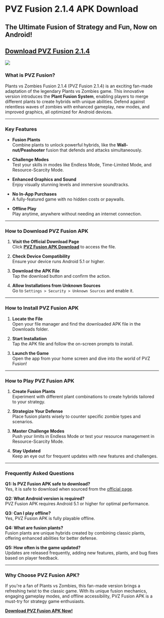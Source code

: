 # PVZ Fusion 2.1.4 APK Download
## The Ultimate Fusion of Strategy and Fun, Now on Android!

## [**Download PVZ Fusion 2.1.4**](https://pvzfusion.io/pvz-fusion-2-1-4-download?utm=github)

![](https://camo.githubusercontent.com/8ce6cd859cf39b670abfcf933b49c49c3051f8d6622fa9e26dc24a4c8068044e/68747470733a2f2f74727574682e626168616d75742e636f6d2e74772f7330312f3230323430392f33303732316634313435373239666665383665613134356263373533316630642e4a5047)

### What is PVZ Fusion?
Plants vs Zombies Fusion 2.1.4 (PVZ Fusion 2.1.4) is an exciting fan-made adaptation of the legendary Plants vs Zombies game. This innovative version introduces the **Plant Fusion System**, enabling players to merge different plants to create hybrids with unique abilities. Defend against relentless waves of zombies with enhanced gameplay, new modes, and improved graphics, all optimized for Android devices.

---

### Key Features
- **Fusion Plants**  
  Combine plants to unlock powerful hybrids, like the **Wall-nut/Peashooter** fusion that defends and attacks simultaneously.

- **Challenge Modes**  
  Test your skills in modes like Endless Mode, Time-Limited Mode, and Resource-Scarcity Mode.

- **Enhanced Graphics and Sound**  
  Enjoy visually stunning levels and immersive soundtracks.

- **No In-App Purchases**  
  A fully-featured game with no hidden costs or paywalls.

- **Offline Play**  
  Play anytime, anywhere without needing an internet connection.

---

### How to Download PVZ Fusion APK
1. **Visit the Official Download Page**  
   Click [**PVZ Fusion APK Download**](https://pvzfusion.io/pvz-fusion-apk-download) to access the file.

2. **Check Device Compatibility**  
   Ensure your device runs Android 5.1 or higher.

3. **Download the APK File**  
   Tap the download button and confirm the action.

4. **Allow Installations from Unknown Sources**  
   Go to `Settings > Security > Unknown Sources` and enable it.

---

### How to Install PVZ Fusion APK
1. **Locate the File**  
   Open your file manager and find the downloaded APK file in the Downloads folder.

2. **Start Installation**  
   Tap the APK file and follow the on-screen prompts to install.

3. **Launch the Game**  
   Open the app from your home screen and dive into the world of PVZ Fusion!

---

### How to Play PVZ Fusion APK
1. **Create Fusion Plants**  
   Experiment with different plant combinations to create hybrids tailored to your strategy.

2. **Strategize Your Defense**  
   Place fusion plants wisely to counter specific zombie types and scenarios.

3. **Master Challenge Modes**  
   Push your limits in Endless Mode or test your resource management in Resource-Scarcity Mode.

4. **Stay Updated**  
   Keep an eye out for frequent updates with new features and challenges.

---

### Frequently Asked Questions
**Q1: Is PVZ Fusion APK safe to download?**  
Yes, it is safe to download when sourced from the [official page](https://pvzfusion.io/pvz-fusion-2-1-4-download).

**Q2: What Android version is required?**  
PVZ Fusion APK requires Android 5.1 or higher for optimal performance.

**Q3: Can I play offline?**  
Yes, PVZ Fusion APK is fully playable offline.

**Q4: What are fusion plants?**  
Fusion plants are unique hybrids created by combining classic plants, offering enhanced abilities for better defense.

**Q5: How often is the game updated?**  
Updates are released frequently, adding new features, plants, and bug fixes based on player feedback.

---

### Why Choose PVZ Fusion APK?
If you're a fan of Plants vs Zombies, this fan-made version brings a refreshing twist to the classic game. With its unique fusion mechanics, engaging gameplay modes, and offline accessibility, PVZ Fusion APK is a must-try for strategy game enthusiasts.

[**Download PVZ Fusion APK Now!**](https://pvzfusion.io/pvz-fusion-apk-download)
